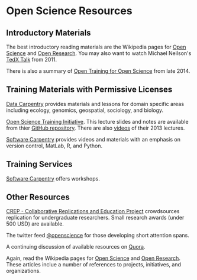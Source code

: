 # Open Science Resources

## Introductory Materials

The best introductory reading materials are the Wikipedia pages for [Open Science](https://en.wikipedia.org/wiki/Open_science)
and [Open Research](https://en.wikipedia.org/wiki/Open_research).  You may also want to watch Michael Neilson's
[TedX Talk](https://www.ted.com/talks/michael_nielsen_open_science_now) from 2011.

There is also a summary of
[Open Training for Open Science](http://science.okfn.org/2014/12/21/open-training-for-open-science/)
from late 2014.

## Training Materials with Permissive Licenses

[Data Carpentry](http://www.datacarpentry.org/lessons/) provides materials and lessons for domain specific areas
including ecology, genomics, geospatial, sociology, and biology.

[Open Science Training Initiative](http://www.opensciencetraining.com/index.php).  This lecture slides and notes are
available from thier [GitHub repository](https://github.com/StilettoFiend/OpenScienceTraining).  There are also
[videos](http://www.opensciencetraining.com/movielist.php) of their 2013 lectures.

[Software Carpentry](https://software-carpentry.org/lessons/) provides videos and materials with an emphasis on version
control, MatLab, R, and Python.

## Training Services

[Software Carpentry](http://software-carpentry.org/workshops/) offers workshops.


## Other Resources

[CREP - Collaborative Replications and Education Project](https://osf.io/wfc6u/) crowdsources replication for
undergraduate researchers.   Small research awards (under 500 USD) are available.

The twitter feed [@openscience](https://twitter.com/openscience) for those developing short attention spans.

A continuing discussion of available resources on
[Quora](https://openscience.uni-bielefeld.de/898/which-materials-exist-introducing-specific-audiences-science).

Again, read the Wikipedia pages for [Open Science](https://en.wikipedia.org/wiki/Open_science)
and [Open Research](https://en.wikipedia.org/wiki/Open_research).  These articles inclue a number
of references to projects, initiatives, and organizations.

